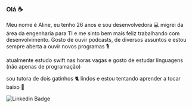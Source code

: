 ### Olá ☕

Meu nome é Aline, eu tenho 26 anos e sou desenvolvedora 💻 migrei da área da engenharia para TI e me sinto bem mais feliz trabalhando com desenvolvimento. Gosto de ouvir podcasts, de diversos assuntos e estou sempre aberta a ouvir novos programas 🎙️

atualmente estudo swift nas horas vagas e gosto de estudar linguagens (não apenas de programação)

sou tutora de dois gatinhos 🐈 lindos e estou tentando aprender a tocar baixo 🎸

![Linkedin Badge](https://img.shields.io/badge/-LinkedIn-blue?style=flat-square&logo=Linkedin&logoColor=white&link=https://www.linkedin.com/in/harshkumarkhatri/)
<!--
**alineescobar/alineescobar** is a ✨ _special_ ✨ repository because its `README.md` (this file) appears on your GitHub profile.

Here are some ideas to get you started:

- 🔭 I’m currently working on ...
- 🌱 I’m currently learning ...
- 👯 I’m looking to collaborate on ...
- 🤔 I’m looking for help with ...
- 💬 Ask me about ...
- 📫 How to reach me: ...
- 😄 Pronouns: ...
- ⚡ Fun fact: ...
-->
